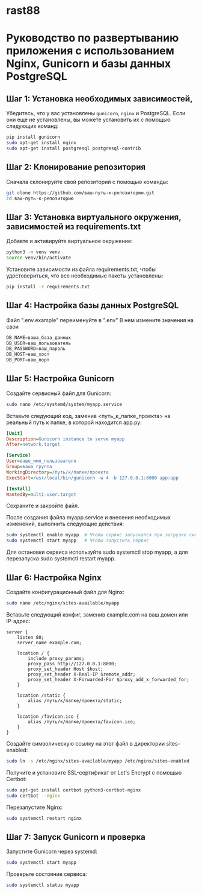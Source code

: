 # rast88

# Руководство по развертыванию приложения с использованием Nginx, Gunicorn и базы данных PostgreSQL

## Шаг 1: Установка необходимых зависимостей,

Убедитесь, что у вас установлены `gunicorn`, `nginx` и PostgreSQL. Если они еще не установлены, вы можете установить их с помощью следующих команд:

```bash
pip install gunicorn
sudo apt-get install nginx
sudo apt-get install postgresql postgresql-contrib
```

## Шаг 2: Клонирование репозитория

Сначала склонируйте свой репозиторий с помощью команды:
```bash
git clone https://github.com/ваш-путь-к-репозиторию.git
cd ваш-путь-к-репозиторию
```

## Шаг 3: Установка виртуального окружения, зависимостей из requirements.txt
Добавте и активируйте виртуальное окружение:
```bash
python3 -m venv venv
source venv/bin/activate
```

Установите зависимости из файла requirements.txt, чтобы удостовериться, что все необходимые пакеты установлены:
```bash
pip install -r requirements.txt
```

## Шаг 4: Настройка базы данных PostgreSQL
Файл ".env.example" переименуйте в ".env"
В нем измените значения  на свои
```python
DB_NAME=ваша_база_данных
DB_USER=ваш_пользователь
DB_PASSWORD=ваш_пароль
DB_HOST=ваш_хост
DB_PORT=ваш_порт
```


## Шаг 5: Настройка Gunicorn

Создайте сервисный файл для Gunicorn:
```bash
sudo nano /etc/systemd/system/myapp.service
```
Вставьте следующий код, заменив <путь_к_папке_проекта> на реальный путь к папке, в которой находится app.py:
```ini
[Unit]
Description=Gunicorn instance to serve myapp
After=network.target

[Service]
User=ваше_имя_пользователя
Group=ваша_группа
WorkingDirectory=/путь/к/папке/проекта
ExecStart=/usr/local/bin/gunicorn -w 4 -b 127.0.0.1:8000 app:app

[Install]
WantedBy=multi-user.target
```
Сохраните и закройте файл.

После создания файла myapp.service и внесения необходимых изменений, выполнить следующие действия:
```bash
sudo systemctl enable myapp  # Чтобы сервис запускался при загрузке системы
sudo systemctl start myapp   # Чтобы запустить сервис
```
Для остановки сервиса используйте sudo systemctl stop myapp, а для перезапуска sudo systemctl restart myapp.

## Шаг 6: Настройка Nginx

Создайте конфигурационный файл для Nginx:
```bash
sudo nano /etc/nginx/sites-available/myapp
```

Вставьте следующий конфиг, заменив example.com на ваш домен или IP-адрес:
```nginx
server {
    listen 80;
    server_name example.com;

    location / {
        include proxy_params;
        proxy_pass http://127.0.0.1:8000;
        proxy_set_header Host $host;
        proxy_set_header X-Real-IP $remote_addr;
        proxy_set_header X-Forwarded-For $proxy_add_x_forwarded_for;
    }

    location /static {
        alias /путь/к/папке/проекта/static;
    }

    location /favicon.ico {
        alias /путь/к/папке/проекта/favicon.ico;
    }
}
```
Создайте символическую ссылку на этот файл в директории sites-enabled:
```bash
sudo ln -s /etc/nginx/sites-available/myapp /etc/nginx/sites-enabled
```

Получите и установите SSL-сертификат от Let's Encrypt с помощью Certbot:
```bash
sudo apt-get install certbot python3-certbot-nginx
sudo certbot --nginx
```

Перезапустите Nginx:
```bash
sudo systemctl restart nginx
```

## Шаг 7: Запуск Gunicorn и проверка

Запустите Gunicorn через systemd:
```bash
sudo systemctl start myapp
```
Проверьте состояние сервиса:
```bash
sudo systemctl status myapp
```







